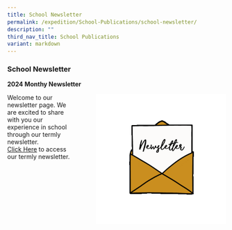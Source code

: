 ```yaml
---
title: School Newsletter
permalink: /expedition/School-Publications/school-newsletter/
description: ""
third_nav_title: School Publications
variant: markdown
---
```

### School Newsletter
**2024 Monthy Newsletter**

 <img src="/images/Newsletter.gif" style="width:300px;height:300px;margin-left:50px;" align="right">Welcome to our newsletter page. We are excited to share with you our experience in school through our termly newsletter.  <br> [Click Here](https://heyzine.com/flip-book/XingnanBuzz_Term1_2024.html)  to access our termly newsletter.